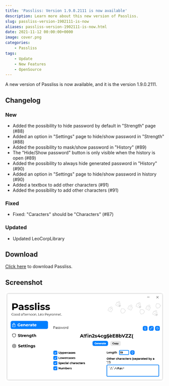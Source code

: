 ```yaml
---
title: 'Passliss: Version 1.9.0.2111 is now available'
description: Learn more about this new version of Passliss.
slug: passliss-version-1902111-is-now
aliases: passliss-version-1902111-is-now.html
date: 2021-11-12 00:00:00+0000
image: cover.png
categories:
    - Passliss
tags:
    - Update
    - New Features
    - OpenSource
---
```

A new version of Passliss is now available, and it is the version 1.9.0.2111.

## Changelog
### New
- Added the possibility to hide password by default in "Strength" page (#88)
- Added an option in "Settings" page to hide/show password in "Strength" (#88)
- Added the possibility to mask/show password in "History" (#89)
- The "Hide/Show password" button is only visible when the history is open (#89)
- Added the possibility to always hide generated password in "History" (#90)
- Added an option in "Settings" page to hide/show password in history (#90)
- Added a textbox to add other characters (#91)
- Added the possibility to add other characters (#91)
### Fixed
- Fixed: "Caracters" should be "Characters" (#87)
### Updated
- Updated LeoCorpLibrary

## Download

[Click here](https://tinyurl.com/Passliss) to download Passliss.

## Screenshot
![The "Generate" page of Passliss](cover.png)